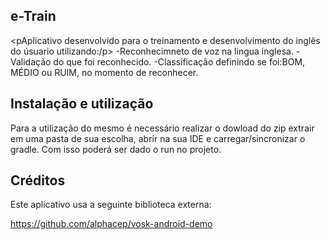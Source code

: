 ## e-Train

<pAplicativo desenvolvido para o treinamento e desenvolvimento do inglês do úsuario utilizando:/p>
-Reconhecimneto de voz na lingua inglesa. 
-Validação do que foi reconhecido.
-Classificação definindo se foi:BOM, MÉDIO ou RUIM, no momento de reconhecer.


## Instalação e utilização

Para a utilização do mesmo é necessário realizar o dowload do zip extrair em uma pasta de sua escolha, abrir na sua IDE e carregar/sincronizar o gradle.
Com isso poderá ser dado o run no projeto.

 
## Créditos
Este aplicativo usa a seguinte biblioteca externa:

https://github.com/alphacep/vosk-android-demo
